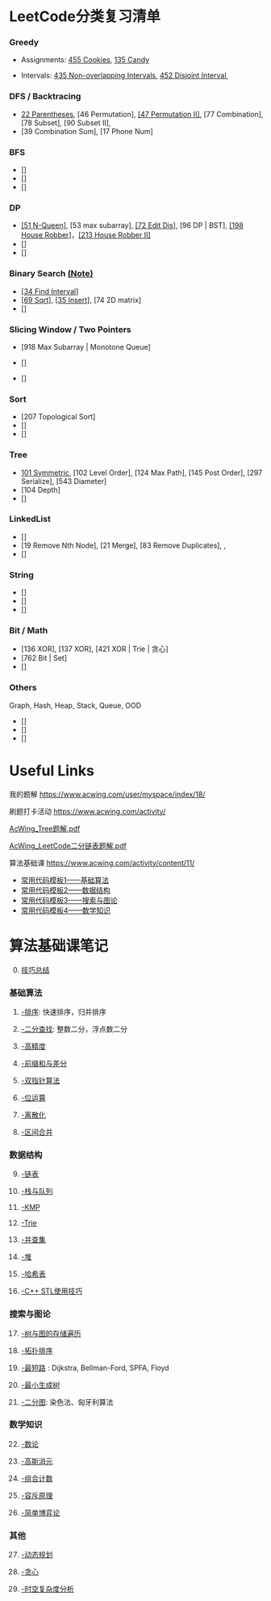 # LeetCode分类复习清单


### Greedy


- Assignments: [455 Cookies](/Leetcode_CPP/455.md), [135 Candy](/Leetcode_CPP/135.md)

- Intervals: [435 Non-overlapping Intervals](/Leetcode_CPP/435.md), [452 Disjoint Interval](/Leetcode_CPP/452.md), 


### DFS / Backtracing 

- [22 Parentheses](Leetcode_CPP/22.md), [46 Permutation], [[47 Permutation II]](Leetcode_CPP/47.md), [77 Combination], [78 Subset], [90 Subset II], 
- [39 Combination Sum], [17 Phone Num]



### BFS

- []
- []
- []


### DP

- [[51 N-Queen]](Leetcode_CPP/51.md), [53 max subarray], [[72 Edit Dis]](Leetcode_CPP/72.md), [96 DP | BST], [[198 House Robber]](Leetcode_CPP/198.md)，[[213 House Robber II]](Leetcode_CPP/213.md)
- []
- []


### Binary Search [(Note)](/Note/2.BinarySearch.md)

- [[34 Find Interval]](/Leetcode_CPP/34.md)
- [[69 Sqrt]](/Leetcode_CPP/69.md), [[35 Insert]](/Leetcode_CPP/35.md), [74 2D matrix]
- []

### Slicing Window / Two Pointers

- [918 Max Subarray | Monotone Queue]

- []

- []




### Sort

- [207 Topological Sort]
- []
- []


### Tree

- [101 Symmetric](/Leetcode_CPP/101.md), [102 Level Order], [124 Max Path], [145 Post Order], [297 Serialize], [543 Diameter]
- [104 Depth]
- []

### LinkedList

- []
- [19 Remove Nth Node], [21 Merge], [83 Remove Duplicates], , 
- []

### String

- []
- []
- []



### Bit / Math

- [136 XOR], [137 XOR], [421 XOR | Trie | 贪心]
- [762 Bit | Set]
- []

### Others

Graph, Hash, Heap, Stack, Queue, OOD

- []
- []
- []



# Useful Links

我的题解 https://www.acwing.com/user/myspace/index/18/

刷题打卡活动 https://www.acwing.com/activity/

[AcWing_Tree题解.pdf](/面经和高频/acwing/AcWing_Tree题解.pdf)

[AcWing_LeetCode二分链表题解.pdf](/面经和高频/acwing/AcWing_LeetCode二分链表题解.pdf)

算法基础课 https://www.acwing.com/activity/content/11/

  - [常用代码模板1——基础算法](https://www.acwing.com/blog/content/277/)
  - [常用代码模板2——数据结构](https://www.acwing.com/blog/content/404/)
  - [常用代码模板3——搜索与图论](https://www.acwing.com/blog/content/405/)
  - [常用代码模板4——数学知识](https://www.acwing.com/blog/content/406/)
  



# 算法基础课笔记

0. [技巧总结](/Note/0.Tricks.md)

### 基础算法

1. [-排序](/Note/1.Sort.md): 快速排序，归并排序 

2. [-二分查找](/Note/2.BinarySearch.md): 整数二分，浮点数二分

3. [-高精度](/Note/3.高精度.md) 

4. [-前缀和与差分](/Note/4.前缀和与差分.md) 

5. [-双指针算法](/Note/5.TwoPointers.md) 

6. [-位运算](/Note/6.Bit.md) 

7. [-离散化](/Note/7.离散化.md) 

8. [-区间合并](/Note/8.区间合并.md) 

### 数据结构

9. [-链表](/Note/9.LinkedList.md) 

10. [-栈与队列](/Note/10.StackQueue.md) 

11. [-KMP](/Note/11.KMP.md) 

12. [-Trie](/Note/12.Trie.md) 

13. [-并查集](/Note/13.UnionFind.md) 

14. [-堆](/Note/14.Heap.md) 

15. [-哈希表](/Note/15.Hash.md) 

16. [-C++ STL使用技巧](/Note/16.STL.md) 

### 搜索与图论

17. [-树与图的存储遍历](/Note/17.TreeGraph.md)  

18. [-拓扑排序](/Note/18.TopologicalSort.md) 

19. [-最短路](/Note/19.ShortestPath.md) : Dijkstra, Bellman-Ford, SPFA, Floyd

20. [-最小生成树](/Note/20.最小生成树.md) 

21. [-二分图](/Note/21.二分图.md): 染色法、匈牙利算法

### 数学知识

22. [-数论](/Note/22.数论.md) 

23. [-高斯消元](/Note/23.高斯消元.md) 

24. [-组合计数](/Note/24.Combination.md) 

25. [-容斥原理](/Note/25.容斥原理.md)

26. [-简单博弈论](/Note/26.简单博弈论.md) 

### 其他

27. [-动态规划](/Note/27.DP.md)

28. [-贪心](/Note/28.贪心.md) 

29. [-时空复杂度分析](/Note/29.Complexity.md) 

